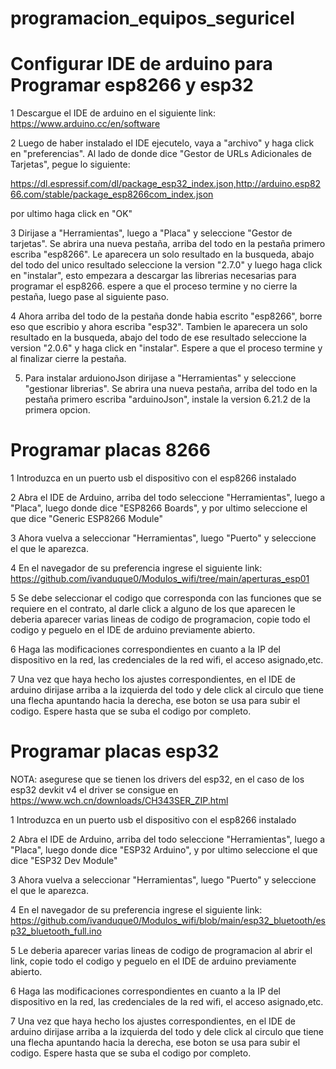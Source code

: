 # programacion_equipos_seguricel

# Configurar IDE de arduino para Programar esp8266 y esp32

1 Descargue el IDE de arduino en el siguiente link:
https://www.arduino.cc/en/software

2 Luego de haber instalado el IDE ejecutelo, vaya a "archivo" y haga click en "preferencias". 
Al lado de donde dice "Gestor de URLs Adicionales de Tarjetas", pegue lo siguiente:

https://dl.espressif.com/dl/package_esp32_index.json,http://arduino.esp8266.com/stable/package_esp8266com_index.json

por ultimo haga click en "OK"

3 Dirijase a "Herramientas", luego a "Placa" y seleccione "Gestor de tarjetas". Se abrira una nueva pestaña, arriba del todo en la pestaña primero escriba "esp8266".
Le aparecera un solo resultado en la busqueda, abajo del todo del unico resultado seleccione la version "2.7.0" y luego haga click en "instalar", esto empezara a descargar las librerias necesarias para programar el esp8266. espere a que el proceso termine y no cierre la pestaña, luego pase al siguiente paso.

4 Ahora arriba del todo de la pestaña donde habia escrito "esp8266", borre eso que escribio y ahora escriba "esp32". Tambien le aparecera un solo resultado en la busqueda, abajo del todo de ese resultado seleccione la version "2.0.6" y haga click en "instalar". Espere a que el proceso termine y al finalizar cierre la pestaña.

5. Para instalar arduionoJson dirijase a "Herramientas" y seleccione "gestionar librerias". Se abrira una nueva pestaña, arriba del todo en la pestaña primero escriba "arduinoJson", instale la version 6.21.2 de la primera opcion.

# Programar placas 8266

1 Introduzca en un puerto usb el dispositivo con el esp8266 instalado

2 Abra el IDE de Arduino, arriba del todo seleccione "Herramientas", luego a "Placa", luego donde dice "ESP8266 Boards", y por ultimo seleccione el que dice "Generic ESP8266 Module"

3 Ahora vuelva a seleccionar "Herramientas", luego "Puerto" y seleccione el que le aparezca.

4 En el navegador de su preferencia ingrese el siguiente link:
https://github.com/ivanduque0/Modulos_wifi/tree/main/aperturas_esp01

5 Se debe seleccionar el codigo que corresponda con las funciones que se requiere en el contrato, al darle click a alguno de los que aparecen le deberia aparecer varias lineas de codigo de programacion, copie todo el codigo y peguelo en el IDE de arduino previamente abierto.

6 Haga las modificaciones correspondientes en cuanto a la IP del dispositivo en la red, las credenciales de la red wifi, el acceso asignado,etc.

7 Una vez que haya hecho los ajustes correspondientes, en el IDE de arduino dirijase arriba a la izquierda del todo y dele click al circulo que tiene una flecha apuntando hacia la derecha, ese boton se usa para subir el codigo. Espere hasta que se suba el codigo por completo.


# Programar placas esp32

NOTA: asegurese que se tienen los drivers del esp32, en el caso de los esp32 devkit v4 el driver se consigue en https://www.wch.cn/downloads/CH343SER_ZIP.html

1 Introduzca en un puerto usb el dispositivo con el esp8266 instalado

2 Abra el IDE de Arduino, arriba del todo seleccione "Herramientas", luego a "Placa", luego donde dice "ESP32 Arduino", y por ultimo seleccione el que dice "ESP32 Dev Module"

3 Ahora vuelva a seleccionar "Herramientas", luego "Puerto" y seleccione el que le aparezca.

4 En el navegador de su preferencia ingrese el siguiente link:
https://github.com/ivanduque0/Modulos_wifi/blob/main/esp32_bluetooth/esp32_bluetooth_full.ino

5 Le deberia aparecer varias lineas de codigo de programacion al abrir el link, copie todo el codigo y peguelo en el IDE de arduino previamente abierto.

6 Haga las modificaciones correspondientes en cuanto a la IP del dispositivo en la red, las credenciales de la red wifi, el acceso asignado,etc.

7 Una vez que haya hecho los ajustes correspondientes, en el IDE de arduino dirijase arriba a la izquierda del todo y dele click al circulo que tiene una flecha apuntando hacia la derecha, ese boton se usa para subir el codigo. Espere hasta que se suba el codigo por completo.

